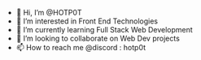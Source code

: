 - 👋 Hi, I’m @HOTP0T
- 👀 I’m interested in Front End Technologies
- 🌱 I’m currently learning Full Stack Web Development
- 💞️ I’m looking to collaborate on Web Dev projects
- 📫 How to reach me @discord : hotp0t
